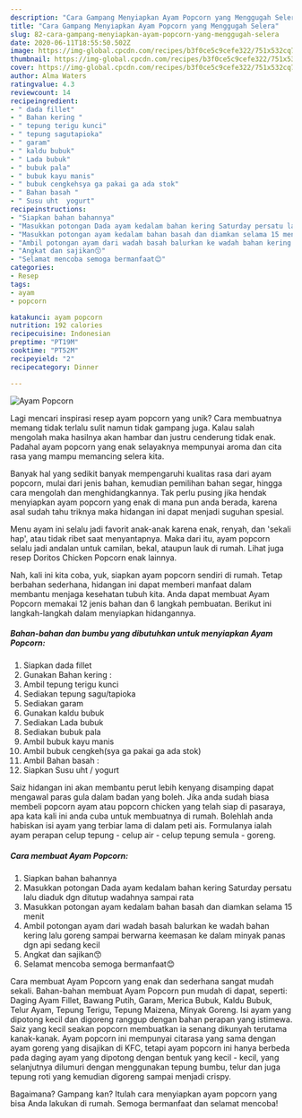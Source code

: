 ```yaml
---
description: "Cara Gampang Menyiapkan Ayam Popcorn yang Menggugah Selera"
title: "Cara Gampang Menyiapkan Ayam Popcorn yang Menggugah Selera"
slug: 82-cara-gampang-menyiapkan-ayam-popcorn-yang-menggugah-selera
date: 2020-06-11T18:55:50.502Z
image: https://img-global.cpcdn.com/recipes/b3f0ce5c9cefe322/751x532cq70/ayam-popcorn-foto-resep-utama.jpg
thumbnail: https://img-global.cpcdn.com/recipes/b3f0ce5c9cefe322/751x532cq70/ayam-popcorn-foto-resep-utama.jpg
cover: https://img-global.cpcdn.com/recipes/b3f0ce5c9cefe322/751x532cq70/ayam-popcorn-foto-resep-utama.jpg
author: Alma Waters
ratingvalue: 4.3
reviewcount: 14
recipeingredient:
- " dada fillet"
- " Bahan kering "
- " tepung terigu kunci"
- " tepung sagutapioka"
- " garam"
- " kaldu bubuk"
- " Lada bubuk"
- " bubuk pala"
- " bubuk kayu manis"
- " bubuk cengkehsya ga pakai ga ada stok"
- " Bahan basah "
- " Susu uht  yogurt"
recipeinstructions:
- "Siapkan bahan bahannya"
- "Masukkan potongan Dada ayam kedalam bahan kering Saturday persatu lalu diaduk dgn ditutup wadahnya sampai rata"
- "Masukkan potongan ayam kedalam bahan basah dan diamkan selama 15 menit"
- "Ambil potongan ayam dari wadah basah balurkan ke wadah bahan kering lalu goreng sampai berwarna keemasan ke dalam minyak panas dgn api sedang kecil"
- "Angkat dan sajikan😙"
- "Selamat mencoba semoga bermanfaat😊"
categories:
- Resep
tags:
- ayam
- popcorn

katakunci: ayam popcorn 
nutrition: 192 calories
recipecuisine: Indonesian
preptime: "PT19M"
cooktime: "PT52M"
recipeyield: "2"
recipecategory: Dinner

---
```



![Ayam Popcorn](https://img-global.cpcdn.com/recipes/b3f0ce5c9cefe322/751x532cq70/ayam-popcorn-foto-resep-utama.jpg)

Lagi mencari inspirasi resep ayam popcorn yang unik? Cara membuatnya memang tidak terlalu sulit namun tidak gampang juga. Kalau salah mengolah maka hasilnya akan hambar dan justru cenderung tidak enak. Padahal ayam popcorn yang enak selayaknya mempunyai aroma dan cita rasa yang mampu memancing selera kita.

Banyak hal yang sedikit banyak mempengaruhi kualitas rasa dari ayam popcorn, mulai dari jenis bahan, kemudian pemilihan bahan segar, hingga cara mengolah dan menghidangkannya. Tak perlu pusing jika hendak menyiapkan ayam popcorn yang enak di mana pun anda berada, karena asal sudah tahu triknya maka hidangan ini dapat menjadi suguhan spesial.

Menu ayam ini selalu jadi favorit anak-anak karena enak, renyah, dan &#39;sekali hap&#39;, atau tidak ribet saat menyantapnya. Maka dari itu, ayam popcorn selalu jadi andalan untuk camilan, bekal, ataupun lauk di rumah. Lihat juga resep Doritos Chicken Popcorn enak lainnya.


Nah, kali ini kita coba, yuk, siapkan ayam popcorn sendiri di rumah. Tetap berbahan sederhana, hidangan ini dapat memberi manfaat dalam membantu menjaga kesehatan tubuh kita. Anda dapat membuat Ayam Popcorn memakai 12 jenis bahan dan 6 langkah pembuatan. Berikut ini langkah-langkah dalam menyiapkan hidangannya.

<!--inarticleads1-->

##### Bahan-bahan dan bumbu yang dibutuhkan untuk menyiapkan Ayam Popcorn:

1. Siapkan  dada fillet
1. Gunakan  Bahan kering :
1. Ambil  tepung terigu kunci
1. Sediakan  tepung sagu/tapioka
1. Sediakan  garam
1. Gunakan  kaldu bubuk
1. Sediakan  Lada bubuk
1. Sediakan  bubuk pala
1. Ambil  bubuk kayu manis
1. Ambil  bubuk cengkeh(sya ga pakai ga ada stok)
1. Ambil  Bahan basah :
1. Siapkan  Susu uht / yogurt


Saiz hidangan ini akan membantu perut lebih kenyang disamping dapat mengawal paras gula dalam badan yang boleh. Jika anda sudah biasa membeli popcorn ayam atau popcorn chicken yang telah siap di pasaraya, apa kata kali ini anda cuba untuk membuatnya di rumah. Bolehlah anda habiskan isi ayam yang terbiar lama di dalam peti ais. Formulanya ialah ayam perapan celup tepung - celup air - celup tepung semula - goreng. 

<!--inarticleads2-->

##### Cara membuat Ayam Popcorn:

1. Siapkan bahan bahannya
1. Masukkan potongan Dada ayam kedalam bahan kering Saturday persatu lalu diaduk dgn ditutup wadahnya sampai rata
1. Masukkan potongan ayam kedalam bahan basah dan diamkan selama 15 menit
1. Ambil potongan ayam dari wadah basah balurkan ke wadah bahan kering lalu goreng sampai berwarna keemasan ke dalam minyak panas dgn api sedang kecil
1. Angkat dan sajikan😙
1. Selamat mencoba semoga bermanfaat😊


Cara membuat Ayam Popcorn yang enak dan sederhana sangat mudah sekali. Bahan-bahan membuat Ayam Popcorn pun mudah di dapat, seperti: Daging Ayam Fillet, Bawang Putih, Garam, Merica Bubuk, Kaldu Bubuk, Telur Ayam, Tepung Terigu, Tepung Maizena, Minyak Goreng. Isi ayam yang dipotong kecil dan digoreng ranggup dengan bahan perapan yang istimewa. Saiz yang kecil seakan popcorn membuatkan ia senang dikunyah terutama kanak-kanak. Ayam popcorn ini mempunyai citarasa yang sama dengan ayam goreng yang disajikan di KFC, tetapi ayam popcorn ini hanya berbeda pada daging ayam yang dipotong dengan bentuk yang kecil - kecil, yang selanjutnya dilumuri dengan menggunakan tepung bumbu, telur dan juga tepung roti yang kemudian digoreng sampai menjadi crispy. 

Bagaimana? Gampang kan? Itulah cara menyiapkan ayam popcorn yang bisa Anda lakukan di rumah. Semoga bermanfaat dan selamat mencoba!
